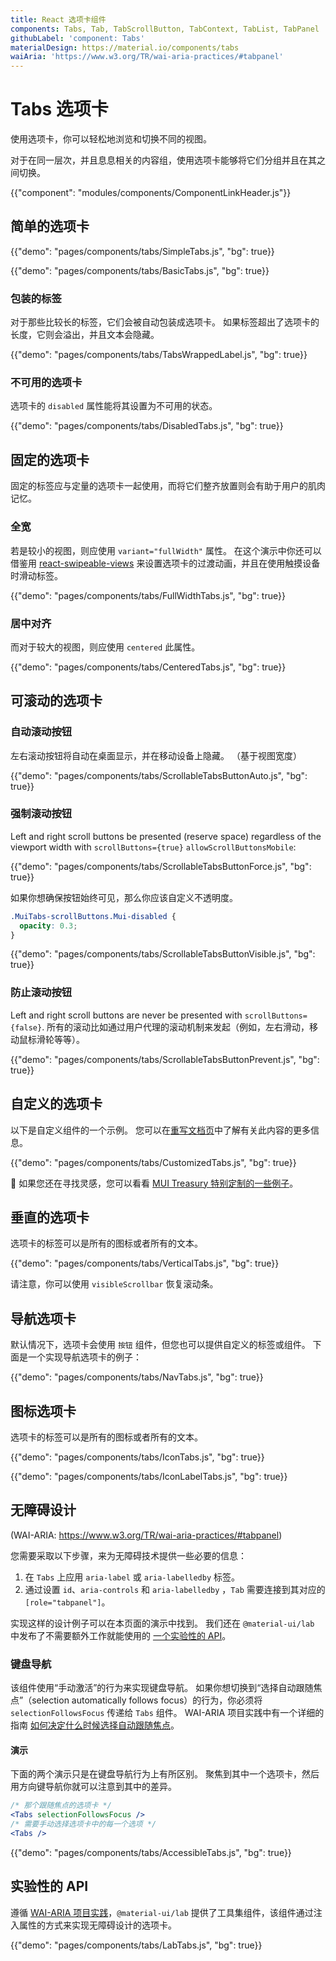 ```yaml
---
title: React 选项卡组件
components: Tabs, Tab, TabScrollButton, TabContext, TabList, TabPanel
githubLabel: 'component: Tabs'
materialDesign: https://material.io/components/tabs
waiAria: 'https://www.w3.org/TR/wai-aria-practices/#tabpanel'
---
```


# Tabs 选项卡

<p class="description">使用选项卡，你可以轻松地浏览和切换不同的视图。</p>

对于在同一层次，并且息息相关的内容组，使用选项卡能够将它们分组并且在其之间切换。

{{"component": "modules/components/ComponentLinkHeader.js"}}

## 简单的选项卡

{{"demo": "pages/components/tabs/SimpleTabs.js", "bg": true}}

{{"demo": "pages/components/tabs/BasicTabs.js", "bg": true}}

### 包装的标签

对于那些比较长的标签，它们会被自动包装成选项卡。 如果标签超出了选项卡的长度，它则会溢出，并且文本会隐藏。

{{"demo": "pages/components/tabs/TabsWrappedLabel.js", "bg": true}}

### 不可用的选项卡

选项卡的 `disabled` 属性能将其设置为不可用的状态。

{{"demo": "pages/components/tabs/DisabledTabs.js", "bg": true}}

## 固定的选项卡

固定的标签应与定量的选项卡一起使用，而将它们整齐放置则会有助于用户的肌肉记忆。

### 全宽

若是较小的视图，则应使用 `variant="fullWidth"` 属性。 在这个演示中你还可以借鉴用 [react-swipeable-views](https://github.com/oliviertassinari/react-swipeable-views) 来设置选项卡的过渡动画，并且在使用触摸设备时滑动标签。

{{"demo": "pages/components/tabs/FullWidthTabs.js", "bg": true}}

### 居中对齐

而对于较大的视图，则应使用 `centered` 此属性。

{{"demo": "pages/components/tabs/CenteredTabs.js", "bg": true}}

## 可滚动的选项卡

### 自动滚动按钮

左右滚动按钮将自动在桌面显示，并在移动设备上隐藏。 （基于视图宽度）

{{"demo": "pages/components/tabs/ScrollableTabsButtonAuto.js", "bg": true}}

### 强制滚动按钮

Left and right scroll buttons be presented (reserve space) regardless of the viewport width with `scrollButtons={true}` `allowScrollButtonsMobile`:

{{"demo": "pages/components/tabs/ScrollableTabsButtonForce.js", "bg": true}}

如果你想确保按钮始终可见，那么你应该自定义不透明度。

```css
.MuiTabs-scrollButtons.Mui-disabled {
  opacity: 0.3;
}
```

{{"demo": "pages/components/tabs/ScrollableTabsButtonVisible.js", "bg": true}}

### 防止滚动按钮

Left and right scroll buttons are never be presented with `scrollButtons={false}`. 所有的滚动比如通过用户代理的滚动机制来发起（例如，左右滑动，移动鼠标滑轮等等）。

{{"demo": "pages/components/tabs/ScrollableTabsButtonPrevent.js", "bg": true}}

## 自定义的选项卡

以下是自定义组件的一个示例。 您可以在[重写文档页](/customization/components/)中了解有关此内容的更多信息。

{{"demo": "pages/components/tabs/CustomizedTabs.js", "bg": true}}

🎨 如果您还在寻找灵感，您可以看看 [MUI Treasury 特别定制的一些例子](https://mui-treasury.com/styles/tabs/)。

## 垂直的选项卡

选项卡的标签可以是所有的图标或者所有的文本。

{{"demo": "pages/components/tabs/VerticalTabs.js", "bg": true}}

请注意，你可以使用 `visibleScrollbar` 恢复滚动条。

## 导航选项卡

默认情况下，选项卡会使用 `按钮` 组件，但您也可以提供自定义的标签或组件。 下面是一个实现导航选项卡的例子：

{{"demo": "pages/components/tabs/NavTabs.js", "bg": true}}

## 图标选项卡

选项卡的标签可以是所有的图标或者所有的文本。

{{"demo": "pages/components/tabs/IconTabs.js", "bg": true}}

{{"demo": "pages/components/tabs/IconLabelTabs.js", "bg": true}}

## 无障碍设计

(WAI-ARIA: https://www.w3.org/TR/wai-aria-practices/#tabpanel)

您需要采取以下步骤，来为无障碍技术提供一些必要的信息：

1. 在 `Tabs` 上应用 `aria-label` 或 `aria-labelledby` 标签。
2. 通过设置 `id`、`aria-controls` 和 `aria-labelledby` ，`Tab` 需要连接到其对应的 `[role="tabpanel"]`。

实现这样的设计例子可以在本页面的演示中找到。 我们还在 `@material-ui/lab` 中发布了不需要额外工作就能使用的 [一个实验性的 API](#experimental-api)。

### 键盘导航

该组件使用“手动激活”的行为来实现键盘导航。 如果你想切换到“选择自动跟随焦点”（selection automatically follows focus）的行为，你必须将 `selectionFollowsFocus` 传递给 `Tabs` 组件。 WAI-ARIA 项目实践中有一个详细的指南 [如何决定什么时候选择自动跟随焦点](https://www.w3.org/TR/wai-aria-practices/#kbd_selection_follows_focus)。

#### 演示

下面的两个演示只是在键盘导航行为上有所区别。 聚焦到其中一个选项卡，然后用方向键导航你就可以注意到其中的差异。

```jsx
/* 那个跟随焦点的选项卡 */
<Tabs selectionFollowsFocus />
/* 需要手动选择选项卡中的每一个选项 */
<Tabs />
```

{{"demo": "pages/components/tabs/AccessibleTabs.js", "bg": true}}

## 实验性的 API

遵循 [WAI-ARIA 项目实践](https://www.w3.org/TR/wai-aria-practices/#tabpanel)，`@material-ui/lab` 提供了工具集组件，该组件通过注入属性的方式来实现无障碍设计的选项卡。

{{"demo": "pages/components/tabs/LabTabs.js", "bg": true}}
